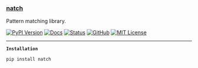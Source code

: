 ### [natch](#)

Pattern matching library.

[![PyPI Version](https://img.shields.io/pypi/v/natch?logo=pypi)](https://pypi.org/project/natch/)
[![Docs](https://img.shields.io/badge/API-docs-orange.svg?style=flat-square&logo=python)](https://readthedocs.org/projects/natch/)
[![Status](https://img.shields.io/circleci/build/github/ertgl/natch?style=flat-square&logo=circleci)](https://circleci.com/gh/ertgl/natch)
[![GitHub](https://img.shields.io/badge/vcs-GitHub-blue.svg?style=flat-square&logo=github)](https://github.com/ertgl/natch)
[![MIT License](https://img.shields.io/pypi/l/natch?style=flat-square&color=blue)](LICENSE.txt)

---

**`Installation`**

```bash
pip install natch
```
